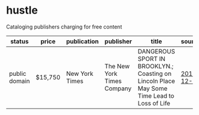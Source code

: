 # hustle
Cataloging publishers charging for free content


| status | price | publication | publisher | title | source |
| ------ | ----- | ----------- | --------- | ----- | ------ |
| public domain | $15,750 | New York Times | The New York Times Company | DANGEROUS SPORT IN BROOKLYN.; Coasting on Lincoln Place May Some Time Lead to Loss of Life | [2015-12-05](https://twitter.com/dhimmel/status/673276608959025154) |
